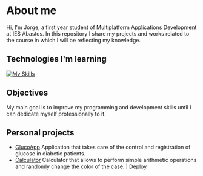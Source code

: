 # About me

<p>Hi, I'm Jorge, a first year student of Multiplatform Applications Development at IES Abastos. In this repository I share my projects and works related to the course in which I will be reflecting my knowledge.</p>

## Technologies I'm learning

[![My Skills](https://skillicons.dev/icons?i=java,js,html,css,github,git,linux,mysql,docker,vscode&perline=5)](https://skillicons.dev)

## Objectives

<p>My main goal is to improve my programming and development skills until I can dedicate myself professionally to it.</p>


## Personal projects

- [GlucoApp](https://github.com/cokke93/AppGlucosa.git) Application that takes care of the control and registration of glucose in diabetic patients.
- [Calculator](https://github.com/cokke93/Calculadora) Calculator that allows to perform simple arithmetic operations and randomly change the color of the case. | [Deploy](https://cokke93.github.io/Calculadora/)

